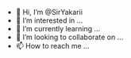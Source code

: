 - 👋 Hi, I’m @SirYakarii
- 👀 I’m interested in ...
- 🌱 I’m currently learning ...
- 💞️ I’m looking to collaborate on ...
- 📫 How to reach me ...

<!---
SirYakarii/SirYakarii is a ✨ special ✨ repository because its `README.md` (this file) appears on your GitHub profile.
You can click the Preview link to take a look at your changes.
--->
